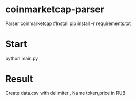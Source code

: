 # coinmarketcap-parser
Parser coinmarketcap
#Install
pip install -r requirements.txt

# Start
python main.py

# Result
Create data.csv with delimiter ,
Name token,price in RUB
